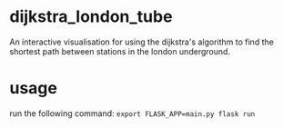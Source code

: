 # dijkstra_london_tube
An interactive visualisation for using the dijkstra's algorithm to find the shortest path between stations in the london underground.

# usage
 run the following command:
 `export FLASK_APP=main.py
  flask run`
  
